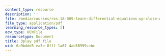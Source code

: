```yaml
---
content_type: resource
description: ''
file: /media/courses/res-18-009-learn-differential-equations-up-close-with-gilbert-strang-and-cleve-moler-fall-2015/6a9bddd5ea3e8fff1a674ab58959cebc_iVlHPDER0FA.pdf
file_type: application/pdf
learning_resource_types: []
ocw_type: OCWFile
resourcetype: Document
title: 3play pdf file
uid: 6a9bddd5-ea3e-8fff-1a67-4ab58959cebc
---
```

